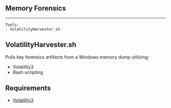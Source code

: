 ## Memory Forensics
-------------------------

```
Tools:
- VolatilityHarvester.sh
```
## VolatilityHarvester.sh
Pulls key forensics artifacts from a Windows memory dump utilizing:
- Volatility3 
- Bash scripting


## Requirements
- [Volatility3](https://github.com/volatilityfoundation/volatility3)
